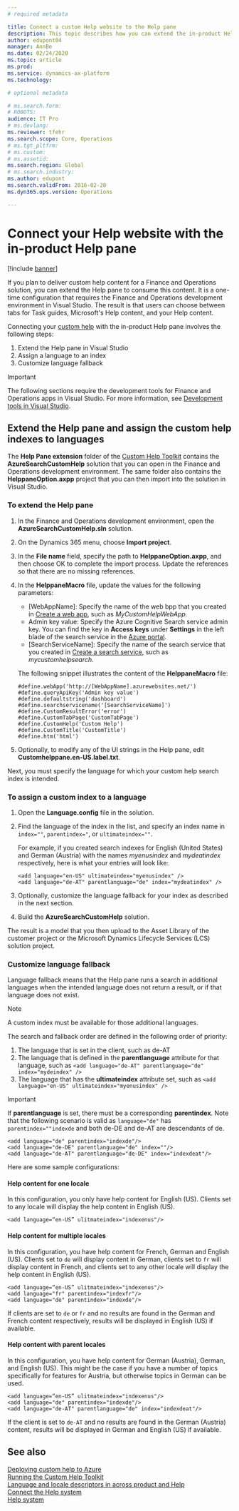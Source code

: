 ```yaml
---
# required metadata

title: Connect a custom Help website to the Help pane
description: This topic describes how you can extend the in-product Help pane with custom help. 
author: edupont04
manager: AnnBe
ms.date: 02/24/2020
ms.topic: article
ms.prod: 
ms.service: dynamics-ax-platform
ms.technology: 

# optional metadata

# ms.search.form: 
# ROBOTS: 
audience: IT Pro
# ms.devlang: 
ms.reviewer: tfehr
ms.search.scope: Core, Operations
# ms.tgt_pltfrm: 
# ms.custom: 
# ms.assetid: 
ms.search.region: Global
# ms.search.industry: 
ms.author: edupont
ms.search.validFrom: 2016-02-28
ms.dyn365.ops.version: Operations

---
```


# Connect your Help website with the in-product Help pane

[!include [banner](../includes/banner.md)]

If you plan to deliver custom help content for a Finance and Operations solution, you can extend the Help pane to consume this content. It is a one-time configuration that requires the Finance and Operations development environment in Visual Studio. The result is that users can choose between tabs for Task guides, Microsoft's Help content, and your Help content.

Connecting your [custom help](custom-help-overview.md#custom-help-sites) with the in-product Help pane involves the following steps:

1. Extend the Help pane in Visual Studio
2. Assign a language to an index
3. Customize language fallback

> [!IMPORTANT]
> The following sections require the development tools for Finance and Operations apps in Visual Studio. For more information, see [Development tools in Visual Studio](../dev-tools/development-tools-overview.md).

## <a name="extendhelppane"></a>Extend the Help pane and assign the custom help indexes to languages

The **Help Pane extension** folder of the [Custom Help Toolkit](custom-help-toolkit.md) contains the **AzureSearchCustomHelp** solution that you can open in the Finance and Operations development environment. The same folder also contains the **HelppaneOption.axpp** project that you can then import into the solution in Visual Studio.  

### To extend the Help pane

1. In the Finance and Operations development environment, open the **AzureSearchCustomHelp.sln** solution.
2. On the Dynamics 365 menu, choose **Import project**.
3. In the **File name** field, specify the path to **HelppaneOption.axpp**, and then choose OK to complete the import process. Update the references so that there are no missing references.  
4. In the **HelppaneMacro** file, update the values for the following parameters:

    - [WebAppName]: Specify the name of the web bpp that you created in [Create a web app](walkthrough-help-azure.md#webapp), such as *MyCustomHelpWebApp*.
    - Admin key value: Specify the Azure Cognitive Search service admin key. You can find the key in **Access keys** under **Settings** in the left blade of the search service in the [Azure portal](https://portal.azure.com/).
    - [SearchServiceName]: Specify the name of the search service that you created in [Create a search service](walkthrough-help-azure.md#searchservice), such as *mycustomhelpsearch*.

    The following snippet illustrates the content of the **HelppaneMacro** file:

    ```
    #define.webApp('http://[WebAppName].azurewebsites.net/')
    #define.queryApiKey('Admin key value')
    #define.defaultstring('dashboard')
    #define.searchservicename('[SearchServiceName]')
    #define.CustomResultError('error')
    #define.CustomTabPage('CustomTabPage')
    #define.CustomHelp('Custom Help')
    #define.CustomTitle('CustomTitle')
    #define.htm('html')
    ```

5. Optionally, to modify any of the UI strings in the Help pane, edit **Customhelppane.en-US.label.txt**.  

Next, you must specify the language for which your custom help search index is intended.  

### To assign a custom index to a language

1. Open the **Language.config** file in the solution.
2. Find the language of the index in the list, and specify an index name in ```index=""```, ```parentindex="```, or ```ultimateindex=""```.  

    For example, if you created search indexes for English (United States) and German (Austria) with the names *myenusindex* and *mydeatindex* respectively, here is what your entries will look like:

    ```
    <add language="en-US" ultimateindex="myenusindex" />
    <add language="de-AT" parentlanguage="de" index="mydeatindex" />
    ```
3. Optionally, customize the language fallback for your index as described in the next section.

3. Build the **AzureSearchCustomHelp** solution.  

The result is a model that you then upload to the Asset Library of the customer project or the Microsoft Dynamics Lifecycle Services (LCS) solution project.

### Customize language fallback

Language fallback means that the Help pane runs a search in additional languages when the intended language does not return a result, or if that language does not exist.

> [!NOTE]
> A custom index must be available for those additional languages.

The search and fallback order are defined in the following order of priority:

1. The language that is set in the client, such as de-AT
2. The language that is defined in the **parentlanguage** attribute for that language, such as ```<add language="de-AT" parentlanguage="de" index="mydeindex" />```
3. The language that has the **ultimateindex** attribute set, such as ```<add language="en-US" ultimateindex="myenusindex" />```

> [!IMPORTANT]
> If **parentlanguage** is set, there must be a corresponding **parentindex**. Note that the following scenario is valid as ```language="de"``` has ```parentindex=""indexde``` and both de-DE and de-AT are descendants of de.

```
<add language="de" parentindex="indexde"/>
<add language="de-DE" parentlanguage="de" index=""/>
<add language="de-AT" parentlanguage="de-DE" index="indexdeat"/>
```

Here are some sample configurations:

#### Help content for one locale

In this configuration, you only have help content for English (US). Clients set to any locale will display the help content in English (US).

```
<add language=“en-US” ulitmateindex="indexenus"/>
```

#### Help content for multiple locales

In this configuration, you have help content for French, German and English (US). Clients set to `de` will display content in German, clients set to `fr` will display content in French, and clients set to any other locale will display the help content in English (US).

```
<add language=“en-US” ulitmateindex="indexenus"/>
<add language="fr" parentindex="indexfr"/>
<add language="de" parentindex="indexde"/>
```

If clients are set to `de` or `fr` and no results are found in the German and French content respectively, results will be displayed in English (US) if available.

#### Help content with parent locales

In this configuration, you have help content for German (Austria), German, and English (US). This might be the case if you have a number of topics specifically for features for Austria, but otherwise topics in German can be used.

```
<add language=“en-US” ulitmateindex="indexenus"/>
<add language="de" parentindex="indexde"/>
<add language="de-AT" parentlanguage="de" index="indexdeat"/>
```

If the client is set to `de-AT` and no results are found in the German (Austria) content, results will be displayed in German and English (US) if available.

## See also

[Deploying custom help to Azure](walkthrough-help-azure.md)  
[Running the Custom Help Toolkit](custom-help-toolkit.md)  
[Language and locale descriptors in across product and Help](language-locale.md)  
[Connect the Help system](../../fin-ops/get-started/help-connect.md)  
[Help system](../../fin-ops/get-started/help-overview.md)  
